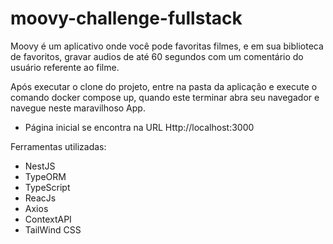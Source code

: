# moovy-challenge-fullstack
Moovy é um aplicativo onde você pode favoritas filmes, e em sua biblioteca de favoritos, gravar audios de até 60 segundos com um comentário do usuário referente ao filme.

Após executar o clone do projeto, entre na pasta da aplicação e execute o comando docker compose up, quando este terminar abra seu navegador e navegue neste maravilhoso App.
  - Página inicial se encontra na URL Http://localhost:3000
  
Ferramentas utilizadas:
  - NestJS
  - TypeORM
  - TypeScript
  - ReacJs
  - Axios
  - ContextAPI
  - TailWind CSS
